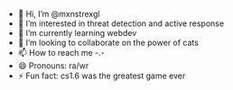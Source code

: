 - 👋 Hi, I’m @mxnstrexgl
- 👀 I’m interested in threat detection and active response
- 🌱 I’m currently learning webdev
- 💞️ I’m looking to collaborate on the power of cats
- 📫 How to reach me -.-
- 😄 Pronouns: ra/wr
- ⚡ Fun fact: cs1.6 was the greatest game ever

<!---
mxnstrexgl/mxnstrexgl is a ✨ special ✨ repository because its `README.md` (this file) appears on your GitHub profile.
You can click the Preview link to take a look at your changes.
--->
